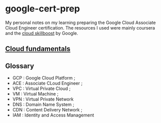 # google-cert-prep
My personal notes on my learning preparing the Google Cloud Associate Cloud Engineer certification.
The resources I used were mainly coursera and the [cloud skillboost](https://www.cloudskillsboost.google/paths) by Google.

## [Cloud fundamentals](https://github.com/drux31/google-cert-prep/tree/main/cloud_fundamentals)

## Glossary
* GCP : Google Cloud Platform ;
* ACE : Associate CLoud Engineer ;
* VPC : Virtual Private Cloud ;
* VM : Virtual Machine ;
* VPN : Virtual Private Network
* DNS : Domain Name System ;
* CDN : Content Delivery Network ;
* IAM : Identity and Access Management

